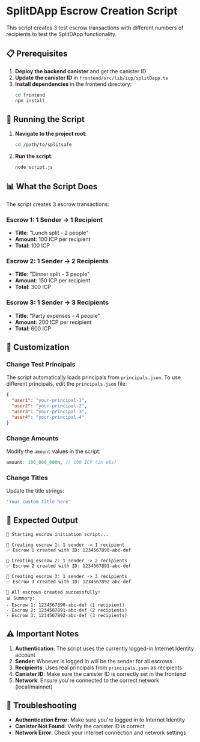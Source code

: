 # SplitDApp Escrow Creation Script

This script creates 3 test escrow transactions with different numbers of recipients to test the SplitDApp functionality.

## 📋 Prerequisites

1. **Deploy the backend canister** and get the canister ID
2. **Update the canister ID** in `frontend/src/lib/icp/splitDapp.ts`
3. **Install dependencies** in the frontend directory:
   ```bash
   cd frontend
   npm install
   ```

## 🚀 Running the Script

1. **Navigate to the project root**:
   ```bash
   cd /path/to/splitsafe
   ```

2. **Run the script**:
   ```bash
   node script.js
   ```

## 📊 What the Script Does

The script creates 3 escrow transactions:

### **Escrow 1: 1 Sender → 1 Recipient**
- **Title**: "Lunch split - 2 people"
- **Amount**: 100 ICP per recipient
- **Total**: 100 ICP

### **Escrow 2: 1 Sender → 2 Recipients**
- **Title**: "Dinner split - 3 people"
- **Amount**: 150 ICP per recipient
- **Total**: 300 ICP

### **Escrow 3: 1 Sender → 3 Recipients**
- **Title**: "Party expenses - 4 people"
- **Amount**: 200 ICP per recipient
- **Total**: 600 ICP

## 🔧 Customization

### **Change Test Principals**
The script automatically loads principals from `principals.json`. To use different principals, edit the `principals.json` file:
```json
{
  "user1": "your-principal-1",
  "user2": "your-principal-2", 
  "user3": "your-principal-3",
  "user4": "your-principal-4"
}
```

### **Change Amounts**
Modify the `amount` values in the script:
```javascript
amount: 100_000_000n, // 100 ICP (in e8s)
```

### **Change Titles**
Update the title strings:
```javascript
"Your custom title here"
```

## 📝 Expected Output

```
🚀 Starting escrow initiation script...

📝 Creating escrow 1: 1 sender -> 1 recipient
✅ Escrow 1 created with ID: 1234567890-abc-def

📝 Creating escrow 2: 1 sender -> 2 recipients  
✅ Escrow 2 created with ID: 1234567891-abc-def

📝 Creating escrow 3: 1 sender -> 3 recipients
✅ Escrow 3 created with ID: 1234567892-abc-def

🎉 All escrows created successfully!
📊 Summary:
- Escrow 1: 1234567890-abc-def (1 recipient)
- Escrow 2: 1234567891-abc-def (2 recipients)  
- Escrow 3: 1234567892-abc-def (3 recipients)
```

## ⚠️ Important Notes

1. **Authentication**: The script uses the currently logged-in Internet Identity account
2. **Sender**: Whoever is logged in will be the sender for all escrows
3. **Recipients**: Uses real principals from `principals.json` as recipients
4. **Canister ID**: Make sure the canister ID is correctly set in the frontend
5. **Network**: Ensure you're connected to the correct network (local/mainnet)

## 🐛 Troubleshooting

- **Authentication Error**: Make sure you're logged in to Internet Identity
- **Canister Not Found**: Verify the canister ID is correct
- **Network Error**: Check your internet connection and network settings 